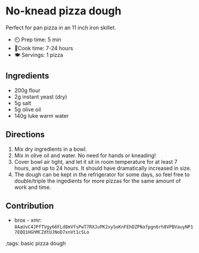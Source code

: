 # No-knead pizza dough

Perfect for pan pizza in an 11 inch iron skillet.

- ⏲️ Prep time: 5 min
- 🍳Cook time: 7-24 hours
- 🍽️ Servings: 1 pizza

## Ingredients

- 200g flour
- 2g instant yeast (dry)
- 5g salt
- 5g olive oil
- 140g luke warm water

## Directions

1. Mix dry ingredients in a bowl.
2. Mix in olive oil and water. No need for hands or kneading!
3. Cover bowl air tight, and let it sit in room temperature for at least 7 hours, and up to 24 hours. It should have dramatically increased in size.
4. The dough can be kept in the refrigerator for some days, so feel free to double/triple the ingedients for more pizzas for the same amount of work and time.

## Contribution

- brox - xmr: `8AaUvC4JPfTVgy66FLd8mVfsPwT7RXJuPK2xySoKnFEhDZPNafpgn6rh8VPBVauyNP17EQQ1HGhMCZdtUJNoD7xnVt1cSLo`

;tags: basic pizza dough

